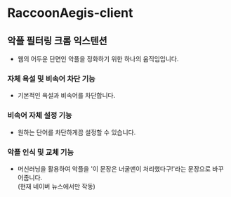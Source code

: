 # RaccoonAegis-client
## 악플 필터링 크롬 익스텐션
- 웹의 어두운 단면인 악플을 정화하기 위한 하나의 움직임입니다.

### 자체 욕설 및 비속어 차단 기능
- 기본적인 욕설과 비속어를 차단합니다.

### 비속어 자체 설정 기능
- 원하는 단어를 차단하게끔 설정할 수 있습니다.

### 악플 인식 및 교체 기능
- 머신러닝을 활용하여 악플을 '이 문장은 너굴맨이 처리했다구!'라는 문장으로 바꾸어줍니다.<br>
(현재 네이버 뉴스에서만 작동)
